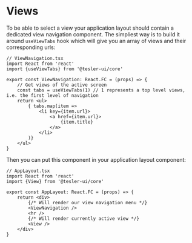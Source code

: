 # Views

To be able to select a view your application layout should contain a dedicated view navigation component. The simpliest way is to build it  around `useViewTabs` hook which will give you an array of views and their corresponding urls:

```tsx
// ViewNavigation.tsx
import React from 'react'
import {useViewTabs} from '@tesler-ui/core'

export const ViewNavigation: React.FC = (props) => {
    // Get views of the active screen
    const tabs = useViewTabs(1) // 1 represents a top level views, i.e. the first level of navigation
    return <ul>
        { tabs.map(item =>
            <li key={item.url}>
                <a href={item.url}>
                    {item.title}
                </a>
            </li>
        )}
    </ul>
}
```

Then you can put this component in your application layout component:

```tsx
// AppLayout.tsx
import React from 'react'
import {View} from '@tesler-ui/core'

export const AppLayout: React.FC = (props) => {
    return <div>
        {/* Will render our view navigation menu */}
        <ViewNavigation />
        <hr />
        {/* Will render currently active view */}
        <View /> 
    </div>
}
```
